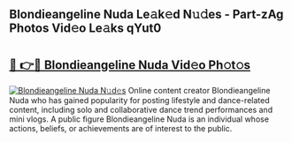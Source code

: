 ## Blondieangeline Nuda Le𝚊k𝚎d N𝚞𝚍es - Part-zAg Photos Vid𝚎o Le𝚊ks qYut0

# <h2><a href="http://fbclgv.evod.top/?m=Blondieangeline+Nuda">🔗 👉🔴 Blondieangeline Nuda Vid𝚎o Ph𝚘t𝚘s</a></h2>

[![Blondieangeline Nuda N𝚞d𝚎s](https://i.imgur.com/8V9OHl7.gif)](http://fbclgv.evod.top/?m=Blondieangeline+Nuda)
Online content creator Blondieangeline Nuda who has gained popularity for posting lifestyle and dance-related content, including solo and collaborative dance trend performances and mini vlogs. A public figure Blondieangeline Nuda is an individual whose actions, beliefs, or achievements are of interest to the public. 

